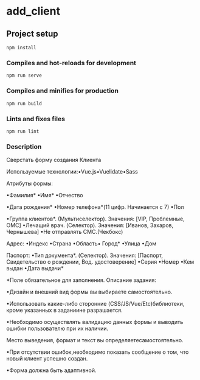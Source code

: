 # add_client

## Project setup
```
npm install
```

### Compiles and hot-reloads for development
```
npm run serve
```

### Compiles and minifies for production
```
npm run build
```

### Lints and fixes files
```
npm run lint
```

### Description
Сверстать форму создания Клиента


Используемые технологии:•Vue.js•Vuelidate•Sass

Атрибуты формы:

•Фамилия*
•Имя*
•Отчество 


•Дата рождения* 
•Номер телефона*(11 цифр. Начинается с 7)
•Пол


•Группа клиентов*. (Мультиселектор). Значения: [VIP, Проблемные, ОМС]
•Лечащий врач. (Cелектор). 
Значения: [Иванов, Захаров, Чернышева]
•Не отправлять СМС.(Чекбокс)


Адрес:
•Индекс
•Страна 
•Область•
Город*
•Улица
•Дом 


Паспорт:
•Тип документа*. (Cелектор). Значения: [Паспорт, Свидетельство о рождении, Вод. удостоверение]
•Серия 
•Номер 
•Кем выдан 
•Дата выдачи*


*Поле обязательное для заполнения.
Описание задания:

•Дизайн и внешний вид формы вы выбираете самостоятельно.

•Использовать какие-либо сторонние (CSS/JS/Vue/Etc)библиотеки, кроме указанных в заданиине разрашается.
 
 •Необходимо осуществлять валидацию данных формы и выводить ошибки пользователю при их наличии.
  
  Место выведения, формат и текст    вы определяетесамостоятельно.
  
  •При отсутствии ошибок,необходимо показать сообщение о том, что новый клиент успешно создан.
  
  •Форма должна быть адаптивной.
